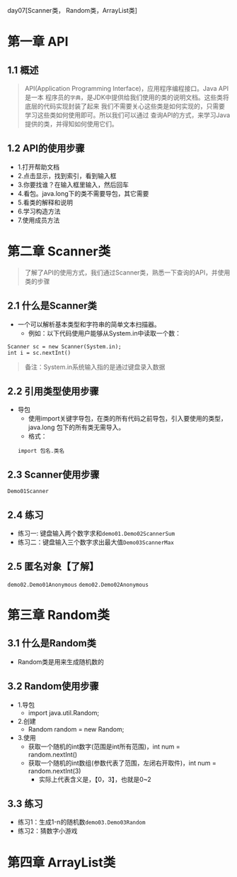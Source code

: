 day07[Scanner类， Random类，ArrayList类]
# 第一章 API
## 1.1 概述
>API(Application Programming Interface)，应用程序编程接口。Java API是一本
>程序员的`字典`，是JDK中提供给我们使用的类的说明文档。这些类将底层的代码实现封装了起来
>我们不需要关心这些类是如何实现的，只需要学习这些类如何使用即可。所以我们可以通过
>查询API的方式，来学习Java提供的类，并得知如何使用它们。
## 1.2 API的使用步骤
- 1.打开帮助文档
- 2.点击显示，找到索引，看到输入框
- 3.你要找谁？在输入框里输入，然后回车
- 4.看包。java.long下的类不需要导包，其它需要
- 5.看类的解释和说明
- 6.学习构造方法
- 7.使用成员方法
# 第二章 Scanner类
> 了解了API的使用方式，我们通过Scanner类，熟悉一下查询的API，并使用类的步骤
## 2.1 什么是Scanner类
- 一个可以解析基本类型和字符串的简单文本扫描器。
    + 例如：以下代码使用户能够从System.in中读取一个数：
```
Scanner sc = new Scanner(System.in);
int i = sc.nextInt()
```
> 备注：System.in系统输入指的是通过键盘录入数据
## 2.2 引用类型使用步骤
- 导包
    + 使用import关键字导包，在类的所有代码之前导包，引入要使用的类型，java.long
    包下的所有类无需导入。
    - 格式：
    ```
    import 包名.类名
    ```
## 2.3 Scanner使用步骤
`Demo01Scanner`
## 2.4 练习
- 练习一: 键盘输入两个数字求和`demo01.Demo02ScannerSum`
- 练习二：键盘输入三个数字求出最大值`Demo03ScannerMax`
## 2.5 匿名对象【了解】
`demo02.Demo01Anonymous` `demo02.Demo02Anonymous`
# 第三章 Random类
## 3.1 什么是Random类
- Random类是用来生成随机数的
## 3.2 Random使用步骤
- 1.导包
    + import java.util.Random;
- 2.创建
    + Random random = new Random;
- 3.使用
    + 获取一个随机的int数字(范围是int所有范围)，int num = random.nextInt()
    + 获取一个随机的int数组(参数代表了范围，左闭右开取件)，int num = random.nextInt(3)
        * 实际上代表含义是，【0，3】，也就是0~2
## 3.3 练习
- 练习1：生成1-n的随机数`demo03.Demo03Random`
- 练习2：猜数字小游戏
# 第四章 ArrayList类